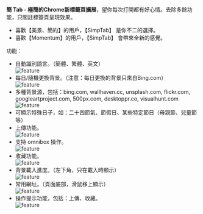 **簡 Tab - 極簡的Chrome新標籤頁擴展**，望你每次打開都有好心情。去除多餘功能，只關註標簽頁呈現效果。

- 喜歡【美景、簡約】的用戶，【SimpTab】 是你不二的選擇。
- 喜歡【Momentum】的用戶，【SimpTab】 會帶來全新的感覺。

功能：
- 自動識別語言。（簡體、繁體、英文）  
  ![feature](http://i.imgur.com/nbw5Ycg.png)
- 每日/隨機更換背景。（注意：每日更換的背景只來自Bing.com）  
  ![feature](http://i.imgur.com/JnwGMjw.png)
- 多種背景源，包括：bing.com, wallhaven.cc, unsplash.com, flickr.com, googleartproject.com, 500px.com, desktoppr.co, visualhunt.com  
  ![feature](http://i.imgur.com/G2TNahV.png)
- 可顯示特殊日子，如：二十四節氣、節假日、某些特定節日（母親節、兒童節等）  
- 上傳功能。  
  ![feature](http://i.imgur.com/3xZew89.png)
- 支持 omnibox 操作。  
  ![feature](http://i.imgur.com/IAw6PDb.png)
- 收藏功能。  
  ![feature](http://i.imgur.com/4xirs2N.png)
- 背景載入進度。（左下角，只在載入時顯示）  
  ![feature](http://i.imgur.com/GbXCspl.png)
- 常用網址。（頁面底部，滑鼠移上顯示）  
  ![feature](http://i.imgur.com/LMxP6kF.png)
- 操作提示功能，包括：上傳、收藏。  
  ![feature](http://i.imgur.com/TMMXFoT.png)